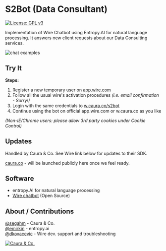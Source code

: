 # S2Bot (Data Consultant)
<a href="https://www.gnu.org/licenses/gpl-3.0" target="_blank"><img src="https://img.shields.io/badge/License-GPL%20v3-blue.svg" alt="License: GPL v3"/></a>

Implementation of Wire Chatbot using Entropy.AI for natural language processing. It answers new client requests about our Data Consulting services.

![chat examples](https://user-images.githubusercontent.com/1756903/32033531-d2a5b1da-b9c1-11e7-85d0-d754e94e9dfb.gif)

## Try It

**Steps:**
1. Register a new temporary user on [app.wire.com](https://app.wire.com/auth/#register)
2. Follow all the usual wire's activation procedures *(i.e. email confirmation - Sorry!)*
3. Login with the same credentials to [w.caura.co/s2bot](https://w.caura.co/s2bot)
4. Continue using the bot on official app.wire.com or w.caura.co as you like

*(Non-IE/Chrome users: please allow 3rd party cookies under Cookie Control)*

## Updates
Handled by Caura & Co. See Wire link below for updates to their SDK.

[caura.co](https://www.caura.co) - will be launched publicly here once we feel ready.

## Software

- entropy.AI for natural language processing
- [Wire chatbot](https://github.com/wireapp/bot-sdk-node) (Open Source)

## About / Contributions

[@segahm](https://github.com/segahm) - Caura & Co.<br/>
[@emirkin](https://github.com/emirkin) - entropy.ai<br/>
[@dkovacevic](https://github.com/dkovacevic) - Wire dev. support and troubleshooting<br/>

[![Caura & Co.](https://media.giphy.com/media/3ov9jWL0UzwzwvsPTi/giphy.gif "telephone operators")](https://www.caura.co)
